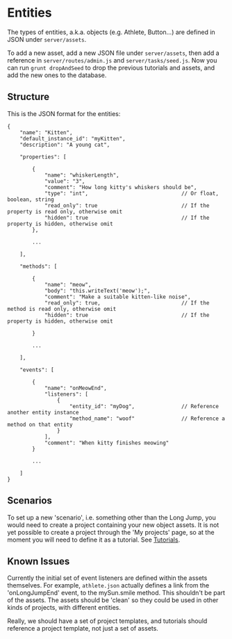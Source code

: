 # Entities

The types of entities, a.k.a. objects (e.g. Athlete, Button...) are defined in JSON under `server/assets`.

To add a new asset, add a new JSON file under `server/assets`, then add a reference in `server/routes/admin.js`
and `server/tasks/seed.js`. Now you can run `grunt dropAndSeed` to drop the previous tutorials and assets, and add the
new ones to the database.


## Structure

This is the JSON format for the entities:

```
{
    "name": "Kitten",
    "default_instance_id": "myKitten",
    "description": "A young cat",

    "properties": [

        {
            "name": "whiskerLength",
            "value": "3",
            "comment": "How long kitty's whiskers should be",
            "type": "int",                              // Or float, boolean, string
            "read_only": true                           // If the property is read only, otherwise omit
            "hidden": true                              // If the property is hidden, otherwise omit
        },

        ...

    ],

    "methods": [

        {
            "name": "meow",
            "body": "this.writeText('meow');",
            "comment": "Make a suitable kitten-like noise",
            "read_only": true,                          // If the method is read only, otherwise omit
            "hidden": true                              // If the property is hidden, otherwise omit

        }

        ...

    ],

    "events": [

        {
            "name": "onMeowEnd",
            "listeners": [
                {
                    "entity_id": "myDog",               // Reference another entity instance
                    "method_name": "woof"               // Reference a method on that entity
                }
            ],
            "comment": "When kitty finishes meowing"
        }

        ...

    ]
}
```

## Scenarios

To set up a new 'scenario', i.e. something other than the Long Jump, you would need to create a project containing your
new object assets. It is not yet possible to create a project through the 'My projects' page, so at the moment you will
need to define it as a tutorial. See [Tutorials](05_tutorials.md).


## Known Issues

Currently the initial set of event listeners are defined within the assets themselves. For example, `athlete.json`
actually defines a link from the 'onLongJumpEnd' event, to the mySun.smile method. This shouldn't be part of the assets.
The assets should be 'clean' so they could be used in other kinds of projects, with different entities.

Really, we should have a set of project templates, and tutorials should reference a project template, not just a set of
assets.

